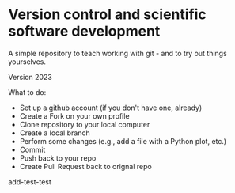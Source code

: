 # Version control and scientific software development

A simple repository to teach working with git - and to try out things yourselves.

Version 2023

What to do:
- Set up a github account (if you don't have one, already)
- Create a Fork on your own profile
- Clone repository to your local computer
- Create a local branch
- Perform some changes (e.g., add a file with a Python plot, etc.)
- Commit
- Push back to your repo
- Create Pull Request back to orignal repo


add-test-test